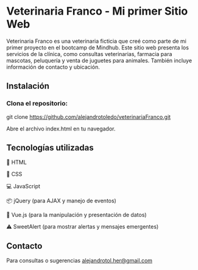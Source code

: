 # Veterinaria Franco - Mi primer Sitio Web
Veterinaria Franco es una veterinaria ficticia que creé como parte de mi primer proyecto en el bootcamp de Mindhub. Este sitio web presenta los servicios de la clínica, como consultas veterinarias, farmacia para mascotas, peluquería y venta de juguetes para animales. También incluye información de contacto y ubicación.

## Instalación
### Clona el repositorio:
git clone https://github.com/alejandrotoledo/veterinariaFranco.git

Abre el archivo index.html en tu navegador.

## Tecnologías utilizadas
📝 HTML

🎨 CSS

💻 JavaScript

📦 jQuery (para AJAX y manejo de eventos)

🔄 Vue.js (para la manipulación y presentación de datos)

⚠️ SweetAlert (para mostrar alertas y mensajes emergentes)

## Contacto
Para consultas o sugerencias alejandrotol.her@gmail.com
